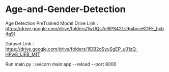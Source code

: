 # Age-and-Gender-Detection

Age Detection PreTrained Model Drive Link : https://drive.google.com/drive/folders/1wUQs7cl6P842Ls9q4vceKOFE_hxb4q9I


Dataset Link : https://drive.google.com/drive/folders/1lDB2dSyuSgEP_u01zQ-HPw8_IJEB_MfT


Run main.py : uvicorn main:app --reload --port 8000
